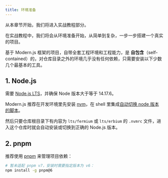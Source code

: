 ```yaml
---
title: 环境准备
---
```


从本章节开始，我们将进入实战教程部分。

在实战教程中，我们将会从环境准备开始，从简单到复杂，一步一步搭建一个真实的项目。

基于 Modern.js 框架的项目，自带全套工程环境和工程能力，是 **自包含**（self-contained）的，对仓库目录之外的环境几乎没有任何依赖，只需要安装以下少数几个最基本的工具。

## 1. Node.js

需要 [Node.js LTS](https://github.com/nodejs/Release)，并确保 Node 版本大于等于 14.17.6。

Modern.js 推荐在开发环境里先安装 [nvm](https://github.com/nvm-sh/nvm#install--update-script)，在 shell 里集成[自动切换 node 版本的脚本](https://github.com/nvm-sh/nvm#deeper-shell-integration)。

然后只要仓库根目录下有内容为 `lts/fermium` 或 `lts/erbium` 的 `.nvmrc` 文件，进入这个仓库时就会自动安装或切换到正确的 Node.js 版本。

## 2. pnpm

推荐使用 [pnpm](https://pnpm.io/installation) 来管理项目依赖：

```bash
# 暂未适配 pnpm v7，安装时需要指定版本为 v6：
npm install -g pnpm@6
```
